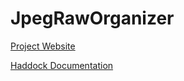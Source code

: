 # JpegRawOrganizer
[Project Website](https://ob-fun-ws17.github.io/studienarbeit-haskell_io/)

[Haddock Documentation](https://ob-fun-ws17.github.io/studienarbeit-haskell_io/haddock/index.html)
